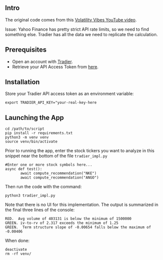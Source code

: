 ## Intro

The original code comes from this [Volatility Vibes YouTube video](https://www.youtube.com/watch?v=oW6MHjzxHpU&t=797s).

Issue: Yahoo Finance has pretty strict API rate limits, so we need to find something else. Tradier has all the data we need to replicate the calculation.

## Prerequisites

- Open an account with [Tradier](https://tradier.com/).
- Retrieve your API Access Token from [here](https://dash.tradier.com/settings/api).

## Installation

Store your Tradier API access token as an environment variable:

`export TRADIER_API_KEY="your-real-key-here`

## Launching the App

```
cd /path/to/script
pip install -r requirements.txt
python3 -m venv venv
source venv/bin/activate
```

Prior to running the app, enter the stock tickers you want to analyze in this snippet near the bottom of the file `tradier_impl.py`

```
#Enter one or more stock symbols here...
async def test():
       await compute_recommendation("NKE")
       await compute_recommendation("ANGO")
```

Then run the code with the command:

`python3 tradier_impl.py`

Note that there is no UI for this implementation. The output is summarized in the final three lines of the console:

```
RED.  Avg volume of 403131 is below the minimum of 1500000
GREEN. iv-to-rv of 2.317 exceeds the minimum of 1.25
GREEN.  Term structure slope of -0.00654 falls below the maximum of -0.00406
```

When done:

```
deactivate
rm -rf venv/
```

